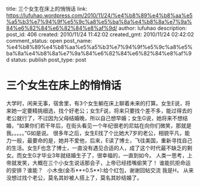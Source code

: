 title: 三个女生在床上的悄悄话
link: https://lufuhao.wordpress.com/2010/11/24/%e4%b8%89%e4%b8%aa%e5%a5%b3%e7%94%9f%e5%9c%a8%e5%ba%8a%e4%b8%8a%e7%9a%84%e6%82%84%e6%82%84%e8%af%9d/
author: lufuhao
description: 
post_id: 406
created: 2010/11/24 11:42:02
created_gmt: 2010/11/24 02:42:02
comment_status: open
post_name: %e4%b8%89%e4%b8%aa%e5%a5%b3%e7%94%9f%e5%9c%a8%e5%ba%8a%e4%b8%8a%e7%9a%84%e6%82%84%e6%82%84%e8%af%9d
status: publish
post_type: post

# 三个女生在床上的悄悄话

大学时，闲来无事，宿舍里，有3个女生躺在床上聊着未来的打算。女生E说，将来她一定要精挑细选，找个好老公；女生F说，将来只要找个差不多，能过得去的老公就行了，不过因为父母结婚晚，所以自己想早婚；女生G说，她将来不想结婚，“如果你们若干年后，在街头看见一个年纪很老的尼姑在向你们微笑，那就是我。。。。。”G如是说。 很多年之后，女生E找了个比她大7岁的老公，相貌平凡，能力一般，最要命的是，她并不爱他，后来，E读了博士，飞往美国，重新寻找自己的生活。女生F也念了博士，一直没有遇见合适的人，成了这个时代最不缺乏的剩女。而女生G才毕业3年就结婚生子了，很幸福的，一直到如今。 人类一思考，上帝就发笑，大概在三个小女生说话那会子，上帝已经捂嘴偷笑了！ 谁能抗拒命运的安排？谁能？   小木虫(金币**+0.5**):给个红包，谢谢回帖交流 我是H， 从来没想过找个老公，莫名其妙被人搭上了，莫名其妙结婚了。